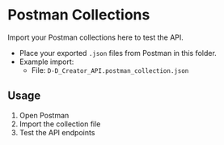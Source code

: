 # Postman Collections

Import your Postman collections here to test the API.

- Place your exported `.json` files from Postman in this folder.
- Example import:
  - File: `D-D_Creator_API.postman_collection.json`

## Usage

1. Open Postman
2. Import the collection file
3. Test the API endpoints

